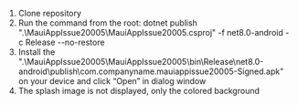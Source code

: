 ﻿1. Clone repository
2. Run the command from the root: dotnet publish ".\MauiAppIssue20005\MauiAppIssue20005.csproj" -f net8.0-android -c Release --no-restore
3. Install the ".\MauiAppIssue20005\MauiAppIssue20005\bin\Release\net8.0-android\publish\com.companyname.mauiappissue20005-Signed.apk" on your device and click “Open” in dialog window
4. The splash image is not displayed, only the colored background
